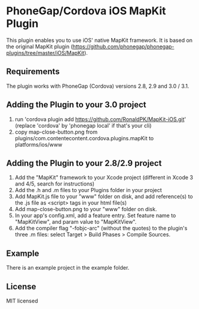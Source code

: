# PhoneGap/Cordova iOS MapKit Plugin #

This plugin enables you to use iOS' native MapKit framework. It is based on the original MapKit plugin (https://github.com/phonegap/phonegap-plugins/tree/master/iOS/MapKit).

## Requirements ##

The plugin works with PhoneGap (Cordova) versions 2.8, 2.9 and 3.0 / 3.1.

## Adding the Plugin to your 3.0 project ##

1. run 'cordova plugin add https://github.com/RonaldPK/MapKit-iOS.git'
(replace 'cordova' by 'phonegap local' if that's your cli)
2. copy map-close-button.png from plugins/com.contentecontent.cordova.plugins.mapKit to platforms/ios/www 

## Adding the Plugin to your 2.8/2.9 project ##

1. Add the "MapKit" framework to your Xcode project (different in Xcode 3 and 4/5, search for instructions)
2. Add the .h and .m files to your Plugins folder in your project
3. Add MapKit.js file to your "www" folder on disk, and add reference(s) to the .js file as &lt;script&gt; tags in your html file(s)
4. Add map-close-button.png to your "www" folder on disk.
5. In your app's config.xml, add a feature entry. Set feature name to "MapKitView", and param value to "MapKitView".
6. Add the compiler flag "-fobjc-arc" (without the quotes) to the plugin's three .m files: select Target > Build Phases > Compile Sources.

## Example ##

There is an example project in the example folder.

## License ##

MIT licensed